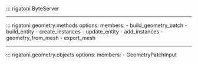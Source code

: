 
::: rigatoni.ByteServer

---


::: rigatoni.geometry.methods
    options:
        members:
        - build_geometry_patch
        - build_entity
        - create_instances
        - update_entity
        - add_instances
        - geometry_from_mesh
        - export_mesh

---


::: rigatoni.geometry.objects
    options:
        members:
        - GeometryPatchInput
